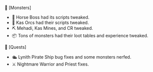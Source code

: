 🦖 [Monsters]

- 🐎 Horse Boss had its scripts tweaked.
- 👹 Kas Orcs had their scripts tweaked.
- ⛏️ Mehadi, Kas Mines, and CR tweaked.
- 📦 Tons of monsters had their loot tables and experience tweaked.

📜 [Quests]

- 🛳️ Lynith Pirate Ship bug fixes and some monsters nerfed.
- ⚔️ Nightmare Warrior and Priest fixes.
